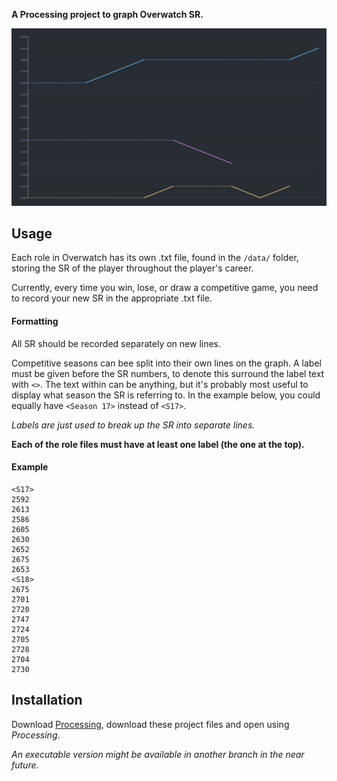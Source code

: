 **A Processing project to graph Overwatch SR.**

![](output.jpg)

## Usage
Each role in Overwatch has its own .txt file, found in the `/data/` folder, storing the SR of the player throughout the player's career.

Currently, every time you win, lose, or draw a competitive game, you need to record your new SR in the appropriate .txt file.

#### Formatting
All SR should be recorded separately on new lines.

Competitive seasons can bee split into their own lines on the graph. A label must be given before the SR numbers, to denote this surround the label text with `<>`. The text within can be anything, but it's probably most useful to display what season the SR is referring to. In the example below, you could equally have `<Season 17>` instead of `<S17>`.

*Labels are just used to break up the SR into separate lines.*

**Each of the role files must have at least one label (the one at the top).**

#### Example
```
<S17>
2592
2613
2586
2605
2630
2652
2675
2653
<S18>
2675
2701
2720
2747
2724
2705
2728
2704
2730
```

## Installation
Download [Processing](https://processing.org/), download these project files and open using *Processing*.

*An executable version might be available in another branch in the near future.*
